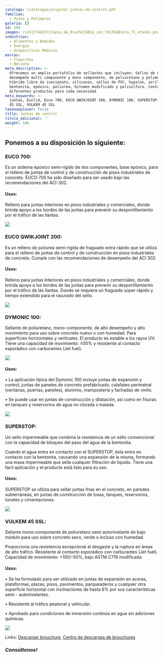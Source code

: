 ```yaml
---
catalogo: /catalogos/original-juntas-de-control.pdf
familias:
  - Pisos y Polímeros
galeria: []
id: 108
imagen: /v1617744157/Copia_de_Dise%C3%B1o_sin_t%C3%ADtulo_71_etosb1.png
industrias:
  - Alimentos y Bebidas
  - Energía
  - Dispositivos Médicos
marcas:
  - Flowcrete
  - Belzona
meta_description: >-
  Ofrecemos un amplio portafolio de sellantes que incluyen: Sellos de Alto
  desempeño multi componente y mono componente, de poliuretano y polimero
  híbrido libre de isocianato, siliconas, sellos de PVC, hypalon, acrílico,
  bentonita, epóxico, poliurea, bitumen modificado y polisulfuro. Contamos con
  diferentes productos para cada necesidad
meta_keywords: >-
  juntas, Euclid, Euco 700, EUCO QWIKJOINT 200, DYMONIC 100, SUPERSTOP, VULKEM
  45 SSL, VULKEM 45 SSL
taxonomyCover: false
title: Juntas de control
titulo_adicional: ''
weight: 108
---
```

## **Ponemos a su disposición lo siguiente:**

### **EUCO 700:**

Es un sistema epóxico semi-rígido de dos componentes, base epóxico, para el relleno de juntas de control y de construcción de pisos industriales de concreto. EUCO 700 ha sido diseñado para ser usado bajo las recomendaciones del ACI-302.

#### **Usos:**

Relleno para juntas interiores en pisos industriales y comerciales, donde brinda apoyo a los bordes de las juntas para prevenir su desportillamiento por el tráfico de las llantas.

![](https://res.cloudinary.com/novatec/v1597771354/euco700-gigapixel-scale-4_00x_os69nj.png)

### **EUCO QWIKJOINT 200:**

Es un relleno de poliurea semi-rígida de fraguado extra rápido que se utiliza para el relleno de juntas de control y de construcción en pisos industriales de concreto. Cumple con las recomendaciones de desempeño del ACI 302.

#### **Usos:**

Relleno para juntas interiores en pisos industriales y comerciales, donde brinda apoyo a los bordes de las juntas para prevenir su desportillamiento por el tráfico de las llantas. Donde se requiera un fraguado súper rápido y tiempo extendido para el rasurado del sello.

![](https://res.cloudinary.com/novatec/v1597770510/qwikjoint-euclid_zfqets.png)

### **DYMONIC 100:**

Sellante de poliuretano, mono-componente, de alto desempeño y alto movimiento para uso sobre concreto nuevo o con humedad. Para superficies horizontales y verticales. El producto es estable a los rayos UV. Tiene una capacidad de movimiento: ±50% y resistente al contacto esporádico con carburantes (Jet fuel).

![](https://res.cloudinary.com/novatec/v1603140179/Dymonic_100_Cartucho_cnojpc.png)

#### **Usos:**

• La aplicación típica del Dymonic 100 incluye juntas de expansión y control, juntas de paneles de concreto prefabricado, calafateo perimetral (ventanas, puertas, paneles), aluminio, mampostería y fachadas de vinilo.

• Se puede usar en juntas de construcción y dilatación, así como en fisuras en tanques y reservorios de agua no clorada o tratada.

![](https://res.cloudinary.com/novatec/v1597770859/Dymonic_100-gigapixel-scale-4_00x_a2rjrw.png)

### **SUPERSTOP:**

Un sello impermeable que combina la resistencia de un sello convencional con la capacidad de bloqueo del paso del agua de la bentonita.

Cuando el agua entra en contacto con el SUPERSTOP, ésta entra en contacto con la bentonita, causando una expansión de la misma, formando una masa impermeable que sella cualquier filtración de líquido. Tiene una fácil aplicación y el producto está listo para su uso.

#### **Usos:**

SUPERSTOP se utiliza para sellar juntas frías en el concreto, en paredes subterráneas, en juntas de construcción de losas, tanques, reservorios, túneles y cimentaciones.

![](https://res.cloudinary.com/novatec/v1597771088/superstop-gigapixel-scale-4_00x_zsumh4.png)

### **VULKEM 45 SSL:**

Sellante mono-componente de poliuretano semi autonivelante de bajo módulo para uso sobre concreto seco, verde o incluso con humedad.

Proporciona una resistencia excepcional al desgaste y la ruptura en áreas de alto tráfico. Resistente al contacto esporádico con carburantes (Jet fuel). Capacidad de movimiento: +100/-50%, bajo ASTM C719 modificada.

#### **Usos:**

• Se ha formulado para ser utilizado en juntas de expansión en aceras, plataformas, plazas, pisos, pavimentos, parqueaderos y cualquier otra superficie horizontal con inclinaciones de hasta 6% por sus características semi - autonivelantes.

• Resistente al tráfico peatonal y vehicular.

• Aprobado para condiciones de inmersión continúa en agua sin adiciones químicas.

![](https://res.cloudinary.com/novatec/v1597771295/vulkem_45-gigapixel-scale-4_00x_tvkirf.png)

Links: [Descargar brouchure](http://www.toxement.com.co/media/3779/brochure_sellos-compressed.pdf "brouchure juntas"), [Centro de descargas de brouchures](http://www.toxement.com.co/zona-t%C3%A9cnica/brochures/ "centro de descargas")

### **_Consúltenos!_**